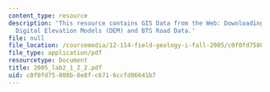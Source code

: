 ```yaml
---
content_type: resource
description: 'This resource contains GIS Data from the Web: Downloading and Projecting
  Digital Elevation Models (DEM) and BTS Road Data.'
file: null
file_location: /coursemedia/12-114-field-geology-i-fall-2005/c0f0fd75808b8e8fc6716ccfd06641b7_2005_lab2_1_2_2.pdf
file_type: application/pdf
resourcetype: Document
title: 2005_lab2_1_2_2.pdf
uid: c0f0fd75-808b-8e8f-c671-6ccfd06641b7
---
```

